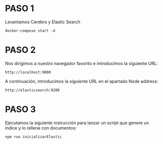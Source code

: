 
# PASO 1

Levantamos Cerebro y Elastic Search

```docker
docker-compose start -d
```

# PASO 2

Nos dirigimos a nuestro navegador favorito e introducimos la siguiente URL:
```
http://localhost:9000
```

A continuación, introducimos la siguiente URL en el apartado Node address:
```
http://elasticsearch:9200
```

# PASO 3

Ejecutamos la siguiente instrucción para lanzar un script que genere un índice y lo rellene con documentos:
```
npm run inicializarElastic
```
